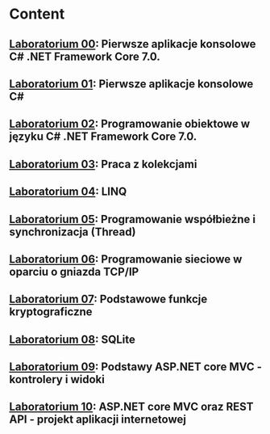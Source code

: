 # Content
## [Laboratorium 00](https://github.com/p4trvcja/CSharp_projects/tree/main/lab0): Pierwsze aplikacje konsolowe C# .NET Framework Core 7.0.
## [Laboratorium 01](https://github.com/p4trvcja/CSharp_projects/tree/main/lab1): Pierwsze aplikacje konsolowe C#
## [Laboratorium 02](https://github.com/p4trvcja/CSharp_projects/tree/main/lab2): Programowanie obiektowe w języku C# .NET Framework Core 7.0.
## [Laboratorium 03](https://github.com/p4trvcja/CSharp_projects/tree/main/lab3): Praca z kolekcjami
## [Laboratorium 04](https://github.com/p4trvcja/CSharp_projects/tree/main/lab4): LINQ
## [Laboratorium 05](https://github.com/p4trvcja/CSharp_projects/tree/main/lab5): Programowanie współbieżne i synchronizacja (Thread)
## [Laboratorium 06](https://github.com/p4trvcja/CSharp_projects/tree/main/lab6): Programowanie sieciowe w oparciu o gniazda TCP/IP
## [Laboratorium 07](https://github.com/p4trvcja/AdvancedProgrammingCSharpCourse/tree/main/lab7): Podstawowe funkcje kryptograficzne
## [Laboratorium 08](https://github.com/p4trvcja/AdvancedProgrammingCSharpCourse/tree/main/lab8): SQLite
## [Laboratorium 09](): Podstawy ASP.NET core MVC - kontrolery i widoki
## [Laboratorium 10](): ASP.NET core MVC oraz REST API - projekt aplikacji internetowej 
